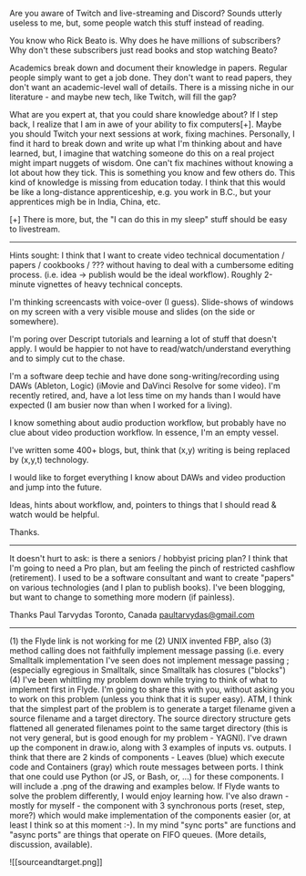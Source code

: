Are you aware of Twitch and live-streaming and Discord?  Sounds utterly useless to me, but, some people watch this stuff instead of reading.

You know who Rick Beato is.  Why does he have millions of subscribers?  Why don't these subscribers just read books and stop watching Beato?

Academics break down and document their knowledge in papers.  Regular people simply want to get a job done.  They don't want to read papers, they don't want an academic-level wall of details.  There is a missing niche in our literature - and maybe new tech, like Twitch, will fill the gap?

What are you expert at, that you could share knowledge about?  If I step back, I realize that I am in awe of your ability to fix computers[+].  Maybe you should Twitch your next sessions at work, fixing machines.  Personally, I find it hard to break down and write up what I'm thinking about and have learned, but, I imagine that watching someone do this on a real project might impart nuggets of wisdom.  One can't fix machines without knowing a lot about how they tick.  This is something you know and few others do. This kind of knowledge is missing from education today.  I think that this would be like a long-distance apprenticeship, e.g. you work in B.C., but your apprentices migh be in India, China, etc.

[+] There is more, but, the "I can do this in my sleep" stuff should be easy to livestream.

---

Hints sought:  I think that I want to create video technical documentation / papers / cookbooks / ??? without having to deal with a cumbersome editing process.  (i.e. idea -> publish would be the ideal workflow).  Roughly 2-minute vignettes of heavy technical concepts. 

I'm thinking screencasts with voice-over (I guess).  Slide-shows of windows on my screen with a very visible mouse and slides (on the side or somewhere).

I'm poring over Descript tutorials and learning a lot of stuff that doesn't apply.  I would be happier to not have to read/watch/understand everything and to simply cut to the chase.

I'm a software deep techie and have done song-writing/recording using DAWs (Ableton, Logic) (iMovie and DaVinci Resolve for some video).  I'm recently retired, and, have a lot less time on my hands than I would have expected (I am busier now than when I worked for a living).

I know something about audio production workflow, but probably have no clue about video production workflow.  In essence, I'm an empty vessel.

I've written some 400+ blogs, but, think that (x,y) writing is being replaced by (x,y,t) technology.

I would like to forget everything I know about DAWs and video production and jump into the future.

Ideas, hints about workflow, and, pointers to things that I should read & watch would be helpful.  

Thanks.

---

It doesn't hurt to ask: is there a seniors / hobbyist pricing plan?  I think that I'm going to need a Pro plan, but am feeling the pinch of restricted cashflow (retirement).  I used to be a software consultant and want to create "papers" on various technologies (and I plan to publish books).  I've been blogging, but want to change to something more modern (if painless).

Thanks
Paul Tarvydas
Toronto, Canada
paultarvydas@gmail.com

---

(1) the Flyde link is not working for me
(2) UNIX invented FBP, also
(3) method calling does not faithfully implement message passing (i.e. every Smalltalk implementation I've seen does not implement message passing ; (especially egregious in Smalltalk, since Smalltalk has closures ("blocks")
(4) I've been whittling my problem down while trying to think of what to implement first in Flyde.  I'm going to share this with you, without asking you to work on this problem (unless you think that it is super easy).  ATM, I think that the simplest part of the problem is to generate a target filename given a source filename and a target directory.  The source directory structure gets flattened all generated filenames point to the same target directory (this is not very general, but is good enough for my problem - YAGNI).  I've drawn up the component in draw.io, along with 3 examples of inputs vs. outputs.  I think that there are 2 kinds of components - Leaves (blue) which execute code and Containers (gray) which route messages between ports.  I think that one could use Python (or JS, or Bash, or, ...) for these components.  I will include a .png of the drawing and examples below.  If Flyde wants to solve the problem differently, I would enjoy learning how.  I've also drawn - mostly for myself - the component with 3 synchronous ports (reset, step, more?) which would make implementation of the components easier (or, at least I think so at this moment :-).  In my mind "sync ports" are functions and "async ports" are things that operate on FIFO queues.  (More details, discussion, available).

![[sourceandtarget.png]]